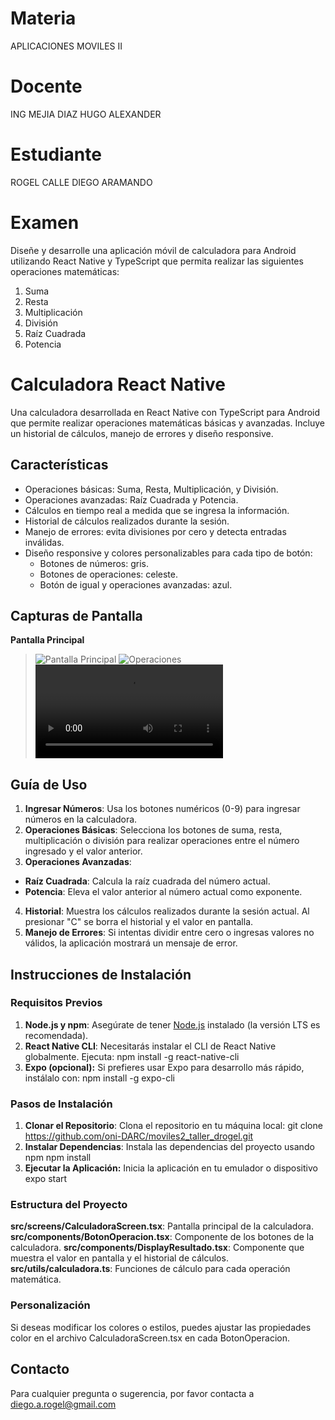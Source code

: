 # Materia
APLICACIONES MOVILES II

# Docente
ING MEJIA DIAZ HUGO ALEXANDER

# Estudiante
ROGEL CALLE DIEGO ARAMANDO

# Examen
Diseñe y desarrolle una aplicación móvil de calculadora para Android utilizando React Native y TypeScript que permita realizar las siguientes operaciones matemáticas: 
  1. Suma 
  2. Resta
  3. Multiplicación 
  4. División 
  5. Raíz Cuadrada 
  6. Potencia 

# Calculadora React Native
Una calculadora desarrollada en React Native con TypeScript para Android que permite realizar operaciones matemáticas básicas y avanzadas. Incluye un historial de cálculos, manejo de errores y diseño responsive.

## Características
- Operaciones básicas: Suma, Resta, Multiplicación, y División.
- Operaciones avanzadas: Raíz Cuadrada y Potencia.
- Cálculos en tiempo real a medida que se ingresa la información.
- Historial de cálculos realizados durante la sesión.
- Manejo de errores: evita divisiones por cero y detecta entradas inválidas.
- Diseño responsive y colores personalizables para cada tipo de botón:
  - Botones de números: gris.
  - Botones de operaciones: celeste.
  - Botón de igual y operaciones avanzadas: azul.

## Capturas de Pantalla

**Pantalla Principal**  
> ![Pantalla Principal](example/01-PaginaPrincipal.jpg)
> ![Operaciones](example/02-Operaciones.jpg)
> ![Video Uso](example/03-Aplicativo.mp4)

## Guía de Uso

1. **Ingresar Números**: Usa los botones numéricos (0-9) para ingresar números en la calculadora.
2. **Operaciones Básicas**: Selecciona los botones de suma, resta, multiplicación o división para realizar operaciones entre el número ingresado y el valor anterior.
3. **Operaciones Avanzadas**:
  - **Raíz Cuadrada**: Calcula la raíz cuadrada del número actual.
  - **Potencia**: Eleva el valor anterior al número actual como exponente.
4. **Historial**: Muestra los cálculos realizados durante la sesión actual. Al presionar "C" se borra el historial y el valor en pantalla.
5. **Manejo de Errores**: Si intentas dividir entre cero o ingresas valores no válidos, la aplicación mostrará un mensaje de error.

## Instrucciones de Instalación

### Requisitos Previos

1. **Node.js y npm**: Asegúrate de tener [Node.js](https://nodejs.org/) instalado (la versión LTS es recomendada).
2. **React Native CLI**: Necesitarás instalar el CLI de React Native globalmente. Ejecuta:
  npm install -g react-native-cli
3. **Expo (opcional):** Si prefieres usar Expo para desarrollo más rápido, instálalo con:
  npm install -g expo-cli

### Pasos de Instalación
1. **Clonar el Repositorio**: Clona el repositorio en tu máquina local:
  git clone https://github.com/oni-DARC/moviles2_taller_drogel.git
2. **Instalar Dependencias**: Instala las dependencias del proyecto usando npm
  npm install
3. **Ejecutar la Aplicación:** Inicia la aplicación en tu emulador o dispositivo
  expo start

### Estructura del Proyecto
**src/screens/CalculadoraScreen.tsx**: Pantalla principal de la calculadora.
**src/components/BotonOperacion.tsx**: Componente de los botones de la calculadora.
**src/components/DisplayResultado.tsx**: Componente que muestra el valor en pantalla y el historial de cálculos.
**src/utils/calculadora.ts**: Funciones de cálculo para cada operación matemática.

### Personalización
Si deseas modificar los colores o estilos, puedes ajustar las propiedades color en el archivo CalculadoraScreen.tsx en cada BotonOperacion.

## Contacto
Para cualquier pregunta o sugerencia, por favor contacta a diego.a.rogel@gmail.com